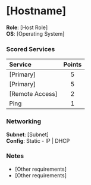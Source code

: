 # [Hostname]
**Role**: [Host Role]  
**OS**: [Operating System]  

### Scored Services
| Service | Points |
|:--------|:------:|
| [Primary] | 5 |
| [Primary] | 5 |
| [Remote Access] | 2 |
| Ping | 1 |

### Networking
**Subnet**: [Subnet]  
**Config**: Static - IP | DHCP

### Notes
- [Other requirements]
- [Other requirements]
